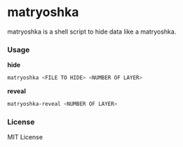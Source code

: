# matryoshka
matryoshka is a shell script to hide data like a matryoshka.

### Usage
**hide**
```bash
matryoshka <FILE TO HIDE> <NUMBER OF LAYER>
```

**reveal**
```bash
matryoshka-reveal <NUMBER OF LAYER>
```

### License
MIT License

